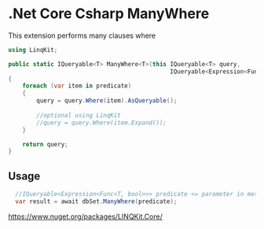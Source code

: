 # .Net Core Csharp ManyWhere

This extension performs many clauses where

```csharp
using LinqKit;

public static IQueryable<T> ManyWhere<T>(this IQueryable<T> query, 
                                              IQueryable<Expression<Func<T, bool>>> predicate)
{
    foreach (var item in predicate)
    {                
        query = query.Where(item).AsQueryable();
        
        //optional using LinqKit
        //query = query.Where(item.Expand());
    }

    return query;
}
```

## Usage

```csharp
  //IQueryable<Expression<Func<T, bool>>> predicate <= parameter in method
  var result = await dbSet.ManyWhere(predicate);
```


https://www.nuget.org/packages/LINQKit.Core/
